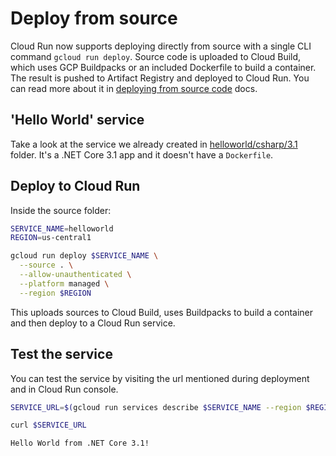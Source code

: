 # Deploy from source

Cloud Run now supports deploying directly from source with a single CLI command `gcloud run deploy`. Source code is uploaded to Cloud Build, which uses GCP Buildpacks or an included Dockerfile to build a container.  The result is pushed to Artifact Registry and deployed to Cloud Run. You can read more about it in [deploying from source code](https://cloud.google.com/run/docs/deploying-source-code) docs.

## 'Hello World' service

Take a look at the service we already created in [helloworld/csharp/3.1](../helloworld/csharp/3.1) folder. It's a .NET Core 3.1 app and it doesn't have a `Dockerfile`.

## Deploy to Cloud Run

Inside the source folder:

```sh
SERVICE_NAME=helloworld
REGION=us-central1

gcloud run deploy $SERVICE_NAME \
  --source . \
  --allow-unauthenticated \
  --platform managed \
  --region $REGION 
```

This uploads sources to Cloud Build, uses Buildpacks to build a container and then deploy to a Cloud Run service.

## Test the service

You can test the service by visiting the url mentioned during deployment and in Cloud Run console.

```sh
SERVICE_URL=$(gcloud run services describe $SERVICE_NAME --region $REGION --format 'value(status.url)')

curl $SERVICE_URL

Hello World from .NET Core 3.1!
```
